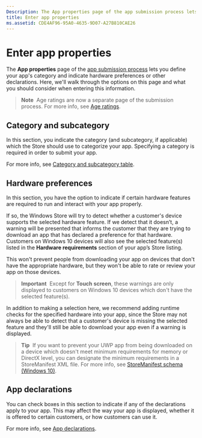 ```yaml
---
Description: The App properties page of the app submission process lets you define your app's category and indicate hardware preferences or other declarations.
title: Enter app properties
ms.assetid: CDE4AF96-95A0-4635-9D07-A27B810CAE26
---
```


# Enter app properties

The **App properties** page of the [app submission process](app-submissions.md) lets you define your app's category and indicate hardware preferences or other declarations. Here, we'll walk through the options on this page and what you should consider when entering this information.

> **Note**  Age ratings are now a separate page of the submission process. For more info, see [Age ratings](age-ratings.md).

## Category and subcategory

In this section, you indicate the category (and subcategory, if applicable) which the Store should use to categorize your app. Specifying a category is required in order to submit your app.

For more info, see [Category and subcategory table](category-and-subcategory-table.md).

## Hardware preferences


In this section, you have the option to indicate if certain hardware features are required to run and interact with your app properly.

If so, the Windows Store will try to detect whether a customer's device supports the selected hardware feature. If we detect that it doesn’t, a warning will be presented that informs the customer that they are trying to download an app that has declared a preference for that hardware. Customers on Windows 10 devices will also see the selected feature(s) listed in the **Hardware requirements** section of your app’s Store listing.

This won't prevent people from downloading your app on devices that don't have the appropriate hardware, but they won't be able to rate or review your app on those devices.

> **Important**  Except for **Touch screen**, these warnings are only displayed to customers on Windows 10 devices which don't have the selected feature(s).

In addition to making a selection here, we recommend adding runtime checks for the specified hardware into your app, since the Store may not always be able to detect that a customer's device is missing the selected feature and they'll still be able to download your app even if a warning is displayed.

> **Tip**  If you want to prevent your UWP app from being downloaded on a device which doesn't meet minimum requirements for memory or DirectX level, you can designate the minimum requirements in a StoreManifest XML file. For more info, see [StoreManifest schema (Windows 10)](https://msdn.microsoft.com/library/windows/apps/mt617335).

## App declarations


You can check boxes in this section to indicate if any of the declarations apply to your app. This may affect the way your app is displayed, whether it is offered to certain customers, or how customers can use it.

For more info, see [App declarations](app-declarations.md).
